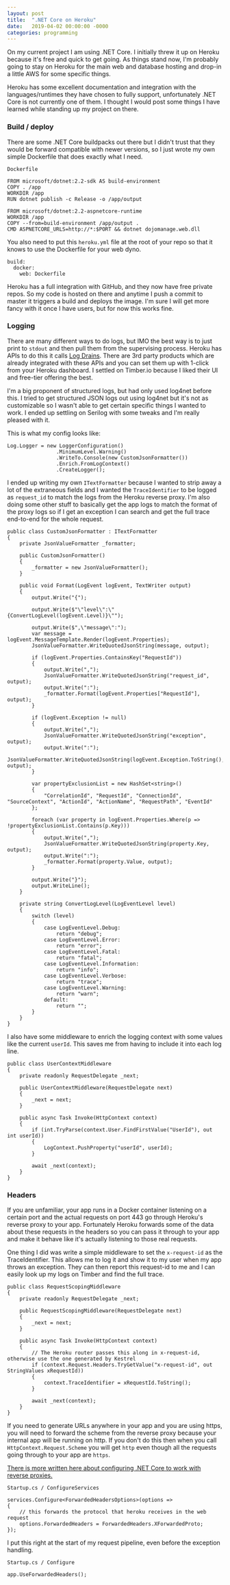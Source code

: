 ```yaml
---
layout: post
title:  ".NET Core on Heroku"
date:   2019-04-02 00:00:00 -0000
categories: programming
---
```


On my current project I am using .NET Core. I initially threw it up on Heroku because it's free and quick to get going. As things stand now, I'm probably going to stay on Heroku for the main web and database hosting and drop-in a little AWS for some specific things.

Heroku has some excellent documentation and integration with the languages/runtimes they have chosen to fully support, unfortunately .NET Core is not currently one of them. I thought I would post some things I have learned while standing up my project on there.

### Build / deploy

There are some .NET Core buildpacks out there but I didn't trust that they would be forward compatible with newer versions, so I just wrote my own simple Dockerfile that does exactly what I need.

`Dockerfile`
```
FROM microsoft/dotnet:2.2-sdk AS build-environment
COPY . /app
WORKDIR /app
RUN dotnet publish -c Release -o /app/output

FROM microsoft/dotnet:2.2-aspnetcore-runtime
WORKDIR /app
COPY --from=build-environment /app/output .
CMD ASPNETCORE_URLS=http://*:$PORT && dotnet dojomanage.web.dll
```

You also need to put this `heroku.yml` file at the root of your repo so that it knows to use the Dockerfile for your web dyno.

```
build:
  docker:
    web: Dockerfile
```

Heroku has a full integration with GitHub, and they now have free private repos. So my code is hosted on there and anytime I push a commit to master it triggers a build and deploys the image. I'm sure I will get more fancy with it once I have users, but for now this works fine.

### Logging

There are many different ways to do logs, but IMO the best way is to just print to `stdout` and then pull them from the supervising process. Heroku has APIs to do this it calls [Log Drains](https://devcenter.heroku.com/articles/log-drains). There are 3rd party products which are already integrated with these APIs and you can set them up with 1-click from your Heroku dashboard. I settled on Timber.io because I liked their UI and free-tier offering the best.

I'm a big proponent of structured logs, but had only used log4net before this. I tried to get structured JSON logs out using log4net but it's not as customizable so I wasn't able to get certain specific things I wanted to work. I ended up settling on Serilog with some tweaks and I'm really pleased with it.

This is what my config looks like:

```
Log.Logger = new LoggerConfiguration()
                .MinimumLevel.Warning()
                .WriteTo.Console(new CustomJsonFormatter())
                .Enrich.FromLogContext()
                .CreateLogger();
```

I ended up writing my own `ITextFormatter` because I wanted to strip away a lot of the extraneous fields and I wanted the `TraceIdentifier` to be logged as `request_id` to match the logs from the Heroku reverse proxy. I'm also doing some other stuff to basically get the app logs to match the format of the proxy logs so if I get an exception I can search and get the full trace end-to-end for the whole request.

```
public class CustomJsonFormatter : ITextFormatter
{
    private JsonValueFormatter _formatter;

    public CustomJsonFormatter()
    {
        _formatter = new JsonValueFormatter();
    }

    public void Format(LogEvent logEvent, TextWriter output)
    {
        output.Write("{");

        output.Write($"\"level\":\"{ConvertLogLevel(logEvent.Level)}\"");

        output.Write($",\"message\":");
        var message = logEvent.MessageTemplate.Render(logEvent.Properties);
        JsonValueFormatter.WriteQuotedJsonString(message, output);

        if (logEvent.Properties.ContainsKey("RequestId"))
        {
            output.Write(",");
            JsonValueFormatter.WriteQuotedJsonString("request_id", output);
            output.Write(":");
            _formatter.Format(logEvent.Properties["RequestId"], output);
        }

        if (logEvent.Exception != null)
        {
            output.Write(",");
            JsonValueFormatter.WriteQuotedJsonString("exception", output);
            output.Write(":");
            JsonValueFormatter.WriteQuotedJsonString(logEvent.Exception.ToString(), output);
        }

        var propertyExclusionList = new HashSet<string>()
        {
            "CorrelationId", "RequestId", "ConnectionId", "SourceContext", "ActionId", "ActionName", "RequestPath", "EventId"
        };

        foreach (var property in logEvent.Properties.Where(p => !propertyExclusionList.Contains(p.Key)))
        {
            output.Write(",");
            JsonValueFormatter.WriteQuotedJsonString(property.Key, output);
            output.Write(":");
            _formatter.Format(property.Value, output);
        }

        output.Write("}");
        output.WriteLine();
    }

    private string ConvertLogLevel(LogEventLevel level)
    {
        switch (level)
        {
            case LogEventLevel.Debug:
                return "debug";
            case LogEventLevel.Error:
                return "error";
            case LogEventLevel.Fatal:
                return "fatal";
            case LogEventLevel.Information:
                return "info";
            case LogEventLevel.Verbose:
                return "trace";
            case LogEventLevel.Warning:
                return "warn";
            default:
                return "";
        }
    }
}
```

I also have some middleware to enrich the logging context with some values like the current `userId`. This saves me from having to include it into each log line.

```
public class UserContextMiddleware
{
    private readonly RequestDelegate _next;

    public UserContextMiddleware(RequestDelegate next)
    {
        _next = next;
    }

    public async Task Invoke(HttpContext context)
    {
        if (int.TryParse(context.User.FindFirstValue("UserId"), out int userId))
        {
            LogContext.PushProperty("userId", userId);
        }

        await _next(context);
    }
}
```

### Headers

If you are unfamiliar, your app runs in a Docker container listening on a certain port and the actual requests on port 443 go through Heroku's reverse proxy to your app. Fortunately Heroku forwards some of the data about these requests in the headers so you can pass it through to your app and make it behave like it's actually listening to those real requests.

One thing I did was write a simple middleware to set the `x-request-id` as the TraceIdentifier. This allows me to log it and show it to my user when my app throws an exception. They can then report this request-id to me and I can easily look up my logs on Timber and find the full trace.

```
public class RequestScopingMiddleware
{
    private readonly RequestDelegate _next;

    public RequestScopingMiddleware(RequestDelegate next)
    {
        _next = next;
    }

    public async Task Invoke(HttpContext context)
    {
        // The Heroku router passes this along in x-request-id, otherwise use the one generated by Kestrel
        if (context.Request.Headers.TryGetValue("x-request-id", out StringValues xRequestId))
        {
            context.TraceIdentifier = xRequestId.ToString();
        }

        await _next(context);
    }
}
```

If you need to generate URLs anywhere in your app and you are using https, you will need to forward the scheme from the reverse proxy because your internal app will be running on http. If you don't do this then when you call `HttpContext.Request.Scheme` you will get `http` even though all the requests going through to your app are `https`.

[There is more written here about configuring .NET Core to work with reverse proxies.](https://docs.microsoft.com/en-us/aspnet/core/host-and-deploy/proxy-load-balancer?view=aspnetcore-2.2)

`Startup.cs / ConfigureServices`
```
services.Configure<ForwardedHeadersOptions>(options =>
{
    // this forwards the protocol that heroku receives in the web request
    options.ForwardedHeaders = ForwardedHeaders.XForwardedProto;
});
```

I put this right at the start of my request pipeline, even before the exception handling.

`Startup.cs / Configure`
```
app.UseForwardedHeaders();
```
